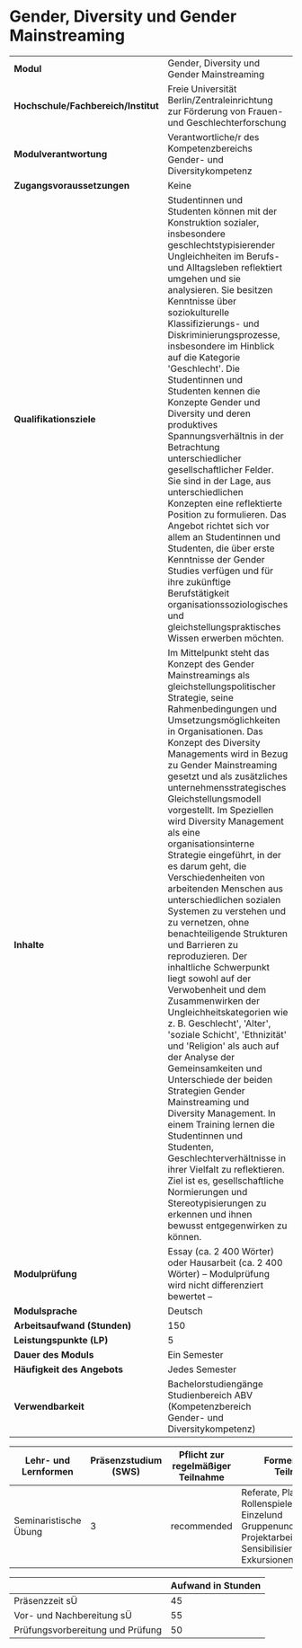 # Gender, Diversity und Gender Mainstreaming
|                                    |   |
|------------------------------------|---|
|**Modul**                           | Gender, Diversity und Gender Mainstreaming |
|**Hochschule/Fachbereich/Institut** | Freie Universität Berlin/Zentraleinrichtung zur Förderung von Frauen- und Geschlechterforschung |
|**Modulverantwortung**              | Verantwortliche/r des Kompetenzbereichs Gender- und Diversitykompetenz |
|**Zugangsvoraussetzungen**          | Keine |
|**Qualifikationsziele**             | Studentinnen und Studenten können mit der Konstruktion sozialer, insbesondere geschlechtstypisierender Ungleichheiten im Berufs- und Alltagsleben reflektiert umgehen und sie analysieren. Sie besitzen Kenntnisse über soziokulturelle Klassifizierungs- und Diskriminierungsprozesse, insbesondere im Hinblick auf die Kategorie 'Geschlecht'. Die Studentinnen und Studenten kennen die Konzepte Gender und Diversity und deren produktives Spannungsverhältnis in der Betrachtung unterschiedlicher gesellschaftlicher Felder. Sie sind in der Lage, aus unterschiedlichen Konzepten eine reflektierte Position zu formulieren. Das Angebot richtet sich vor allem an Studentinnen und Studenten, die über erste Kenntnisse der Gender Studies verfügen und für ihre zukünftige Berufstätigkeit organisationssoziologisches und gleichstellungspraktisches Wissen erwerben möchten. |
|**Inhalte**                         | Im Mittelpunkt steht das Konzept des Gender Mainstreamings als gleichstellungspolitischer Strategie, seine Rahmenbedingungen und Umsetzungsmöglichkeiten in Organisationen. Das Konzept des Diversity Managements wird in Bezug zu Gender Mainstreaming gesetzt und als zusätzliches unternehmensstrategisches Gleichstellungsmodell vorgestellt. Im Speziellen wird Diversity Management als eine organisationsinterne Strategie eingeführt, in der es darum geht, die Verschiedenheiten von arbeitenden Menschen aus unterschiedlichen sozialen Systemen zu verstehen und zu vernetzen, ohne benachteiligende Strukturen und Barrieren zu reproduzieren. Der inhaltliche Schwerpunkt liegt sowohl auf der Verwobenheit und dem Zusammenwirken der Ungleichheitskategorien wie z. B. Geschlecht', 'Alter', 'soziale Schicht', 'Ethnizität' und 'Religion' als auch auf der Analyse der Gemeinsamkeiten und Unterschiede der beiden Strategien Gender Mainstreaming und Diversity Management. In einem Training lernen die Studentinnen und Studenten, Geschlechterverhältnisse in ihrer Vielfalt zu reflektieren. Ziel ist es, gesellschaftliche Normierungen und Stereotypisierungen zu erkennen und ihnen bewusst entgegenwirken zu können. |
|**Modulprüfung**                    | Essay (ca. 2 400 Wörter) oder Hausarbeit (ca. 2 400 Wörter) – Modulprüfung wird nicht differenziert bewertet – |
|**Modulsprache**                    | Deutsch |
|**Arbeitsaufwand (Stunden)**        | 150 |
|**Leistungspunkte (LP)**            | 5 |
|**Dauer des Moduls**                | Ein Semester |
|**Häufigkeit des Angebots**         | Jedes Semester |
|**Verwendbarkeit**                  | Bachelorstudiengänge Studienbereich ABV (Kompetenzbereich<br>Gender- und Diversitykompetenz) |

| Lehr- und Lernformen | Präsenzstudium <br> (SWS) | Pflicht zur regelmäßiger Teilnahme | Formen aktiver Teilnahme |
| ---------------------|---------------------------|------------------------------------|------------------------- |
| Seminaristische Übung | 3                         | recommended                        | Referate, Planund Rollenspiele, Interviews, Einzelund Gruppenund/oder Projektarbeiten, Sensibilisierungsübungen, Exkursionen, E-Learning |

|   | Aufwand in Stunden |
| - |--------------------|
| Präsenzzeit sÜ                           | 45    |
| Vor- und Nachbereitung sÜ                | 55    |
| Prüfungsvorbereitung und Prüfung         | 50    |

